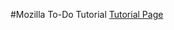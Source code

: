 #Mozilla To-Do Tutorial
[Tutorial Page](https://developer.mozilla.org/en-US/docs/Learn/Tools_and_testing/Client-side_JavaScript_frameworks/Svelte_todo_list_beginning)